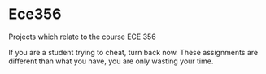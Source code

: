 # Ece356
Projects which relate to the course ECE 356

If you are a student trying to cheat, turn back now. These assignments are
different than what you have, you are only wasting your time.
